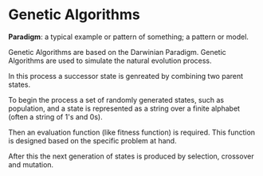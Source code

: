 # Genetic Algorithms 

**Paradigm**: a typical example or pattern of something; a pattern or model.

Genetic Algorithms are based on the Darwinian Paradigm. 
Genetic Algorithms are used to simulate the natural evolution process. 

In this process a successor state is genreated by combining two parent states. 

To begin the process a set of randomly generated states, such as population, and a state is represented as a string over a finite alphabet (often a string of 1's and 0s).

Then an evaluation function (like fitness function) is required.
This function is designed based on the specific problem at hand. 

After this the next generation of states is produced by selection, crossover and mutation. 

